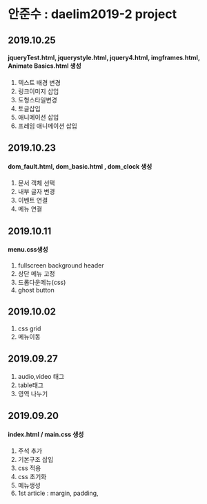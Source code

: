 # 안준수 : daelim2019-2 project

## 2019.10.25
#### jqueryTest.html, jquerystyle.html, jquery4.html, imgframes.html, Animate Basics.html 생성
1. 텍스트 배경 변경
2. 링크이미지 삽입
3. 도형스타일변경
4. 토글삽입
5. 애니메이션 삽입
5. 프레임 애니메이션 삽입

## 2019.10.23
#### dom_fault.html, dom_basic.html , dom_clock 생성
1. 문서 객체 선택
2. 내부 글자 변경
3. 이벤트 연결
4. 메뉴 연결


## 2019.10.11
#### menu.css생성
1. fullscreen background header
2. 상단 메뉴 고정
3. 드롭다운메뉴(css)
4. ghost button

## 2019.10.02
1. css grid
2. 메뉴이동

## 2019.09.27
1. audio,video 태그
2. table태그
3. 영역 나누기

## 2019.09.20
#### index.html / main.css 생성
1. 주석 추가 <br>
2. 기본구조 삽입
3. css 적용
4. css 초기화 
5. 메뉴생성 
6. 1st article : margin, padding,


